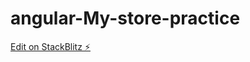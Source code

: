 # angular-My-store-practice

[Edit on StackBlitz ⚡️](https://stackblitz.com/edit/angular-jh8gsj-87zffk)

